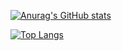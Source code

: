 


[![Anurag's GitHub stats](https://github-readme-stats.vercel.app/api?username=robertocarlosjunior&show_icons=true&&theme=dark)](https://github.com/anuraghazra/github-readme-stats)

[![Top Langs](https://github-readme-stats.vercel.app/api/top-langs/?username=robertocarlosjunior&layout=compact)](https://github.com/anuraghazra/github-readme-stats)
